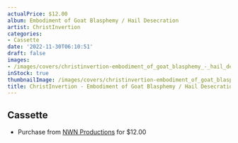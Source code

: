 ```yaml
---
actualPrice: $12.00
album: Embodiment of Goat Blasphemy / Hail Desecration
artist: ChristInvertion
categories:
- Cassette
date: '2022-11-30T06:10:51'
draft: false
images:
- /images/covers/christinvertion-embodiment_of_goat_blasphemy_-_hail_desecration.jpg
inStock: true
thumbnailImage: /images/covers/christinvertion-embodiment_of_goat_blasphemy_-_hail_desecration-thumb.jpg
title: ChristInvertion - Embodiment of Goat Blasphemy / Hail Desecration
---
```


## Cassette
* Purchase from [NWN Productions](http://shop.nwnprod.com/index.php?route=product/product&path=73&product_id=20467&sort=pd.name&order=ASC) for $12.00
